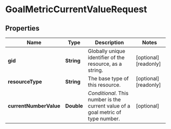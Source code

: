 

# GoalMetricCurrentValueRequest


## Properties

| Name | Type | Description | Notes |
|------------ | ------------- | ------------- | -------------|
|**gid** | **String** | Globally unique identifier of the resource, as a string. |  [optional] [readonly] |
|**resourceType** | **String** | The base type of this resource. |  [optional] [readonly] |
|**currentNumberValue** | **Double** | *Conditional*. This number is the current value of a goal metric of type number. |  [optional] |




